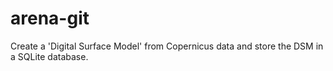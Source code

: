 # arena-git
Create a 'Digital Surface Model' from Copernicus data and store the DSM in a SQLite database.
